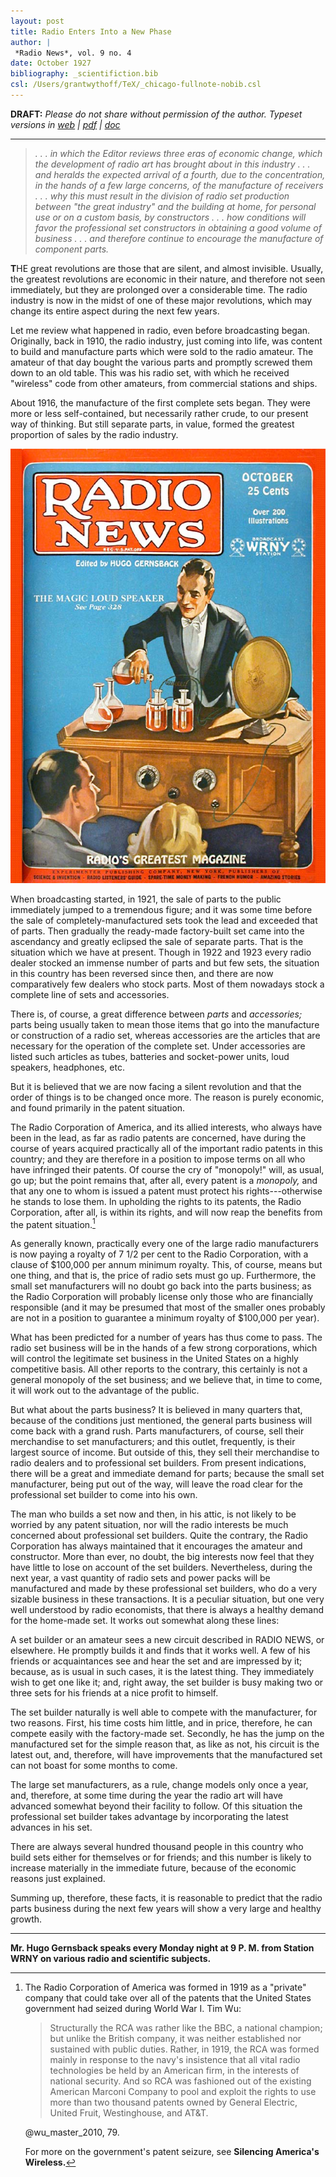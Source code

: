 ```yaml
---
layout: post
title: Radio Enters Into a New Phase
author: |
 *Radio News*, vol. 9 no. 4
date: October 1927
bibliography: _scientifiction.bib
csl: /Users/grantwythoff/TeX/_chicago-fullnote-nobib.csl
---
```


**DRAFT:** *Please do not share without permission of the author. Typeset versions in [web](http://gernsback.wythoff.net/192710_radio_enters_new_phase.html) \| [pdf](https://github.com/gwijthoff/perversity_of_things/blob/gh-pages/typeset_drafts/192710_radio_enters_new_phase.pdf?raw=true) \| [doc](https://github.com/gwijthoff/perversity_of_things/blob/gh-pages/typeset_drafts/192710_radio_enters_new_phase.docx)*

* * * * * * * * 

> *. . . in which the Editor reviews three eras of economic change, which the development of radio art has brought about in this industry . . . and heralds the expected arrival of a fourth, due to the concentration, in the hands of a few large concerns, of the manufacture of receivers . . . why this must result in the division of radio set production between "the great industry" and the building at home, for personal use or on a custom basis, by constructors . . . how conditions will favor the professional set constructors in obtaining a good volume of business . . . and therefore continue to encourage the manufacture of component parts.*


**T**HE great revolutions are those that are silent, and almost invisible. Usually, the greatest revolutions are economic in their nature, and therefore not seen immediately, but they are prolonged over a considerable time. The radio industry is now in the midst of one of these major revolutions, which may change its entire aspect during the next few years.

Let me review what happened in radio, even before broadcasting began. Originally, back in 1910, the radio industry, just coming into life, was content to build and manufacture parts which were sold to the radio amateur. The amateur of that day bought the various parts and promptly screwed them down to an old table. This was his radio set, with which he received "wireless" code from other amateurs, from commercial stations and ships.

About 1916, the manufacture of the first complete sets began. They were more or less self-contained, but necessarily rather crude, to our present way of thinking. But still separate parts, in value, formed the greatest proportion of sales by the radio industry.

![](images/rn_cover_192710.jpg)

When broadcasting started, in 1921, the sale of parts to the public immediately jumped to a tremendous figure; and it was some time before the sale of completely-manufactured sets took the lead and exceeded that of parts. Then gradually the ready-made factory-built set came into the ascendancy and greatly eclipsed the sale of separate parts. That is the situation which we have at present. Though in 1922 and 1923 every radio dealer stocked an immense number of parts and but few sets, the situation in this country has been reversed since then, and there are now comparatively few dealers who stock parts. Most of them nowadays stock a complete line of sets and accessories.

There is, of course, a great difference between *parts* and *accessories;* parts being usually taken to mean those items that go into the manufacture or construction of a radio set, whereas accessories are the articles that are necessary for the operation of the complete set. Under accessories are listed such articles as tubes, batteries and socket-power units, loud speakers, headphones, etc.

But it is believed that we are now facing a silent revolution and that the order of things is to be changed once more. The reason is purely economic, and found primarily in the patent situation.

The Radio Corporation of America, and its allied interests, who always have been in the lead, as far as radio patents are concerned, have during the course of years acquired practically all of the important radio patents in this country; and they are therefore in a position to impose terms on all who have infringed their patents. Of course the cry of "monopoly!" will, as usual, go up; but the point remains that, after all, every patent is a *monopoly,* and that any one to whom is issued a patent must protect his rights---otherwise he stands to lose them. In upholding the rights to its patents, the Radio Corporation, after all, is within its rights, and will now reap the benefits from the patent situation.[^rca]

As generally known, practically every one of the large radio manufacturers is now paying a royalty of 7 1/2 per cent to the Radio Corporation, with a clause of $100,000 per annum minimum royalty. This, of course, means but one thing, and that is, the price of radio sets must go up. Furthermore, the small set manufacturers will no doubt go back into the parts business; as the Radio Corporation will probably license only those who are financially responsible (and it may be presumed that most of the smaller ones probably are not in a position to guarantee a minimum royalty of $100,000 per year).

What has been predicted for a number of years has thus come to pass. The radio set business will be in the hands of a few strong corporations, which will control the legitimate set business in the United States on a highly competitive basis. All other reports to the contrary, this certainly is not a general monopoly of the set business; and we believe that, in time to come, it will work out to the advantage of the public.

But what about the parts business? It is believed in many quarters that, because of the conditions just mentioned, the general parts business will come back with a grand rush. Parts manufacturers, of course, sell their merchandise to set manufacturers; and this outlet, frequently, is their largest source of income. But outside of this, they sell their merchandise to radio dealers and to professional set builders. From present indications, there will be a great and immediate demand for parts; because the small set manufacturer, being put out of the way, will leave the road clear for the professional set builder to come into his own.

The man who builds a set now and then, in his attic, is not likely to be worried by any patent situation, nor will the radio interests be much concerned about professional set builders. Quite the contrary, the Radio Corporation has always maintained that it encourages the amateur and constructor. More than ever, no doubt, the big interests now feel that they have little to lose on account of the set builders. Nevertheless, during the next year, a vast quantity of radio sets and power packs will be manufactured and made by these professional set builders, who do a very sizable business in these transactions. It is a peculiar situation, but one very well understood by radio economists, that there is always a healthy demand for the home-made set. It works out somewhat along these lines:

A set builder or an amateur sees a new circuit described in RADIO NEWS, or elsewhere. He promptly builds it and finds that it works well. A few of his friends or acquaintances see and hear the set and are impressed by it; because, as is usual in such cases, it is the latest thing. They immediately wish to get one like it; and, right away, the set builder is busy making two or three sets for his friends at a nice profit to himself.

The set builder naturally is well able to compete with the manufacturer, for two reasons. First, his time costs him little, and in price, therefore, he can compete easily with the factory-made set. Secondly, he has the jump on the manufactured set for the simple reason that, as like as not, his circuit is the latest out, and, therefore, will have improvements that the manufactured set can not boast for some months to come.

The large set manufacturers, as a rule, change models only once a year, and, therefore, at some time during the year the radio art will have advanced somewhat beyond their facility to follow. Of this situation the professional set builder takes advantage by incorporating the latest advances in his set.

There are always several hundred thousand people in this country who build sets either for themselves or for friends; and this number is likely to increase materially in the immediate future, because of the economic reasons just explained.

Summing up, therefore, these facts, it is reasonable to predict that the radio parts business during the next few years will show a very large and healthy growth.


* * * * * * * * * * * 

**Mr. Hugo Gernsback speaks every Monday night at 9 P. M. from Station WRNY on various radio and scientific subjects.**

[^rca]: The Radio Corporation of America was formed in 1919 as a "private" company that could take over all of the patents that the United States government had seized during World War I.  Tim Wu:  

    > Structurally the RCA was rather like the BBC, a national champion; but unlike the British company, it was neither established nor sustained with public duties.  Rather, in 1919, the RCA was formed mainly in response to the navy's insistence that all vital radio technologies be held by an American firm, in the interests of national security.  And so RCA was fashioned out of the existing American Marconi Company to pool and exploit the rights to use more than two thousand patents owned by General Electric, United Fruit, Westinghouse, and AT&T.
    
    @wu_master_2010, 79.
    
    For more on the government's patent seizure, see **Silencing America's Wireless.**